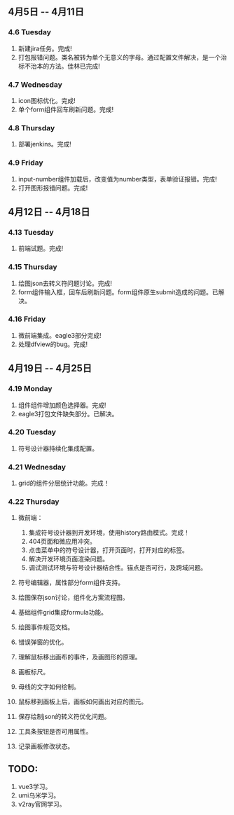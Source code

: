 ## 4月5日 -- 4月11日

### 4.6 Tuesday
1. 新建jira任务。完成!
2. 打包报错问题。类名被转为单个无意义的字母。通过配置文件解决，是一个治标不治本的方法。佳林已完成!

### 4.7 Wednesday
1. icon图标优化。完成!
3. 单个form组件回车刷新问题。完成!

### 4.8 Thursday
1. 部署jenkins。完成!

### 4.9 Friday
1. input-number组件加载后，改变值为number类型，表单验证报错。完成!
2. 打开图形报错问题。完成!

## 4月12日 -- 4月18日

### 4.13 Tuesday
1. 前端试题。完成!

### 4.15 Thursday
1. 绘图json去转义符问题讨论。完成!
2. form组件输入框，回车后刷新问题。form组件原生submit造成的问题。已解决。

### 4.16 Friday
1. 微前端集成。eagle3部分完成!
1. 处理dfview的bug。完成!

## 4月19日 -- 4月25日

### 4.19 Monday
1. 组件组件增加颜色选择器。完成!
2. eagle3打包文件缺失部分。已解决。

### 4.20 Tuesday
1. 符号设计器持续化集成配置。

### 4.21 Wednesday
1. grid的组件分层统计功能。完成！

### 4.22 Thursday
1. 微前端：
   1. 集成符号设计器到开发环境，使用history路由模式。完成！
   2. 404页面和微应用冲突。
   3. 点击菜单中的符号设计器，打开页面时，打开对应的标签。
   4. 解决开发环境页面渲染问题。
   5. 调试测试环境与符号设计器结合性。锚点是否可行，及跨域问题。



1. 符号编辑器，属性部分form组件支持。
1. 绘图保存json讨论，组件化方案流程图。
1. 基础组件grid集成formula功能。
1. 绘图事件规范文档。

1. 错误弹窗的优化。
1. 理解鼠标移出画布的事件，及画图形的原理。
1. 画板标尺。
1. 母线的文字如何绘制。
1. 鼠标移到画板上后，画板如何画出对应的图元。
1. 保存绘制json的转义符优化问题。
1. 工具条按钮是否可用属性。
1. 记录画板修改状态。

## TODO:
1. vue3学习。
2. umi乌米学习。
3. v2ray官网学习。